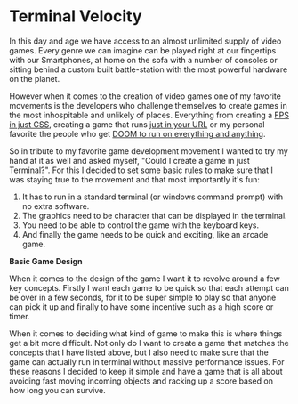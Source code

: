 # Terminal Velocity
In this day and age we have access to an almost unlimited supply of video games. Every genre we can imagine can be played right at our fingertips with our Smartphones, at home on the sofa with a number of consoles or sitting behind a custom built battle-station with the most powerful hardware on the planet.

However when it comes to the creation of video games one of my favorite movements is the developers who challenge themselves to create games in the most inhospitable and unlikely of places. Everything from creating a [FPS in just CSS](https://keithclark.co.uk/labs/css-fps/), creating a game that runs [just in your URL](http://arnaud.at/emoji) or my personal favorite the people who get [DOOM to run on everything and anything](https://www.reddit.com/r/itrunsdoom/).

So in tribute to my favorite game development movement I wanted to try my hand at it as well and asked myself, "Could I create a game in just Terminal?". For this I decided to set some basic rules to make sure that I was staying true to the movement and that most importantly it's fun:

1. It has to run in a standard terminal (or windows command prompt) with no extra software.
2. The graphics need to be character that can be displayed in the terminal.
3. You need to be able to control the game with the keyboard keys.
4. And finally the game needs to be quick and exciting, like an arcade game.

**Basic Game Design**

When it comes to the design of the game I want it to revolve around a few key concepts. Firstly I want each game to be quick so that each attempt can be over in a few seconds, for it to be super simple to play so that anyone can pick it up and finally to have some incentive such as a high score or timer.

When it comes to deciding what kind of game to make this is where things get a bit more difficult. Not only do I want to create a game that matches the concepts that I have listed above, but I also need to make sure that the game can actually run in terminal without massive performance issues. For these reasons I decided to keep it simple and have a game that is all about avoiding fast moving incoming objects and racking up a score based on how long you can survive.
